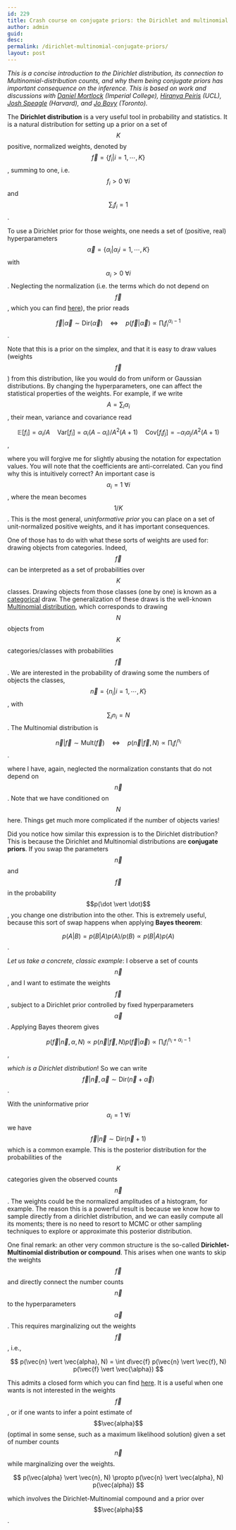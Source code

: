```yaml
---
id: 229
title: Crash course on conjugate priors: the Dirichlet and multinomial distribution
author: admin
guid:
desc:
permalink: /dirichlet-multinomial-conjugate-priors/
layout: post
---
```


*This is a concise introduction to the Dirichlet distribution, its connection to Multinomial-distribution counts, and why them being conjugate priors has important consequence on the inference. This is based on work and discussions with [Daniel Mortlock](http://astro.ic.ac.uk/dmortlock/home) (Imperial College), [Hiranya Peiris](http://zuserver2.star.ucl.ac.uk/~hiranya/) (UCL), [Josh Speagle](https://joshspeagle.github.io/) (Harvard), and [Jo Bovy](http://astro.utoronto.ca/~bovy/) (Toronto).*

The **Dirichlet distribution** is a very useful tool in probability and statistics. It is a natural distribution for setting up a prior on a set of $$K$$ positive, normalized weights, denoted by $$\vec{f}=\{f_i \vert  i=1, \cdots, K\}$$, summing to one, i.e. $$f_i > 0\ \forall i$$ and $$\sum_if_i = 1$$.

To use a Dirichlet prior for those weights, one needs a set of (positive, real) hyperparameters $$\vec{\alpha}=\{\alpha_i \vert  \alpha_i i=1, \cdots, K\}$$ with $$\alpha_i > 0 \ \forall i$$. Neglecting the normalization (i.e. the terms which do not depend on $$\vec{f}$$, which you can find [here](https://en.wikipedia.org/wiki/Dirichlet_distribution)), the prior reads

$$
\vec{f} \vert  \vec{\alpha} \sim \mathrm{Dir}(\vec{\alpha}) \quad \Leftrightarrow \quad p(\vec{f} \vert  \vec{\alpha})\propto \prod_i f_i^{\alpha_i-1}
$$.

Note that this is a prior on the simplex, and that it is easy to draw values (weights $$\vec{f}$$) from this distribution, like you would do from uniform or Gaussian distributions. By changing the hyperparameters, one can affect the statistical properties of the weights. For example, if we write $$A = \sum_i \alpha_i$$, their mean, variance and covariance read

$$
\mathbb{E}[f_i] = \alpha_i/A  \quad  \mathrm{Var}[f_i] = \alpha_i (A-\alpha_i) / A^2 (A+1) \quad  \mathrm{Cov}[f_i f_j] = - \alpha_i \alpha_j / A^2 (A+1)
$$,

where you will forgive me for slightly abusing the notation for expectation values.
You will note that the coefficients are anti-correlated. Can you find why this is intuitively correct?
An important case is $$\alpha_i = 1 \ \forall i$$, where the mean becomes $$1/K$$.
This is the most general, *uninformative prior* you can place on a set of unit-normalized positive weights, and it has important consequences.

One of those has to do with what these sorts of weights are used for: drawing objects from categories. Indeed, $$\vec{f}$$ can be interpreted as a set of probabilities over $$K$$ classes. Drawing objects from those classes (one by one) is known as a [categorical](https://en.wikipedia.org/wiki/Categorical_distribution) draw. The generalization of these draws is the well-known [Multinomial distribution](https://en.wikipedia.org/wiki/Multinomial_distribution), which corresponds to drawing $$N$$ objects from $$K$$ categories/classes with probabilities $$\vec{f}$$. We are interested in the probability of drawing some the numbers of objects the classes, $$\vec{n}=\{n_i \vert  i=1, \cdots, K\}$$, with $$\sum_i n_i = N$$. The Multinomial distribution is

$$
\vec{n} \vert  \vec{f} \sim \textrm{Mult}(\vec{f}) \quad \Leftrightarrow \quad p(\vec{n} \vert  \vec{f}, N)\propto \prod_i f_i^{n_i}
$$.

where I have, again, neglected the normalization constants that do not depend on $$\vec{n}$$. Note that we have conditioned on $$N$$ here. Things get much more complicated if the number of objects varies!

Did you notice how similar this expression is to the Dirichlet distribution? This is because the Dirichlet and Multinomial distributions are **conjugate priors**. If you swap the parameters $$\vec{n}$$ and $$\vec{f}$$ in the probability $$p(\dot \vert   \dot)$$, you change one distribution into the other. This is extremely useful, because this sort of swap happens when applying **Bayes theorem**:

$$
p(A\vert B) = p(B\vert A)p(A)/p(B) \propto p(B\vert A)p(A)
$$.

*Let us take a concrete, classic example*: I observe a set of counts $$\vec{n}$$, and I want to estimate the weights $$\vec{f}$$, subject to a Dirichlet prior controlled by fixed hyperparameters $$\vec{\alpha}$$. Applying Bayes theorem gives

$$
p(\vec{f}\vert \vec{n}, \alpha, N) \propto p(\vec{n} \vert  \vec{f}, N) p(\vec{f} \vert  \vec{\alpha}) \propto   \prod_i f_i^{n_i+\alpha_i-1}
$$,

*which is a Dirichlet distribution*! So we can write $$\vec{f} \vert  \vec{n}, \vec{\alpha}  \sim \mathrm{Dir}(\vec{n} + \vec{\alpha})$$.

With the uninformative prior $$\alpha_i =1 \ \forall i$$ we have $$\vec{f} \vert  \vec{n}  \sim \mathrm{Dir}(\vec{n} + 1)$$ which is a common example. This is the posterior distribution for the probabilities of the $$K$$ categories given the observed counts $$\vec{n}$$. The weights could be the normalized amplitudes of a histogram, for example. The reason this is a powerful result is because we know how to sample directly from a dirichlet distribution, and we can easily compute all its moments; there is no need to resort to MCMC or other sampling techniques to explore or approximate this posterior distribution.

One final remark: an other very common structure is the so-called **Dirichlet-Multinomial distribution or compound**. This arises when one wants to skip the weights $$\vec{f}$$ and directly connect the number counts $$\vec{n}$$ to the hyperparameters $$\vec{\alpha}$$. This requires marginalizing out the weights $$\vec{f}$$, i.e.,

$$
p(\vec{n} \vert  \vec{alpha}, N) = \int d\vec{f} p(\vec{n} \vert  \vec{f}, N) p(\vec{f} \vert  \vec{\alpha})
$$

This admits a closed form which you can find [here](https://en.wikipedia.org/wiki/Dirichlet-multinomial_distribution). It is a useful when one wants is not interested in the weights $$\vec{f}$$, or if one wants to infer a point estimate of $$\vec{alpha}$$ (optimal in some sense, such as a maximum likelihood solution) given a set of number counts $$\vec{n}$$ while marginalizing over the weights.

$$
p(\vec{alpha} \vert  \vec{n}, N) \propto p(\vec{n} \vert  \vec{alpha}, N) p(\vec{alpha})
$$

which involves the Dirichlet-Multinomial compound and a prior over $$\vec{alpha}$$.
